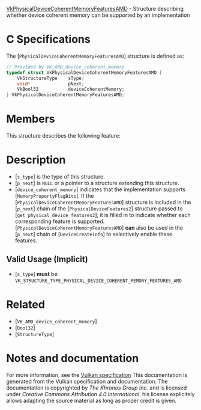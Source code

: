 [VkPhysicalDeviceCoherentMemoryFeaturesAMD](https://www.khronos.org/registry/vulkan/specs/1.3-extensions/man/html/VkPhysicalDeviceCoherentMemoryFeaturesAMD.html) - Structure describing whether device coherent memory can be supported by an implementation

# C Specifications
The [`PhysicalDeviceCoherentMemoryFeaturesAMD`] structure is defined as:
```c
// Provided by VK_AMD_device_coherent_memory
typedef struct VkPhysicalDeviceCoherentMemoryFeaturesAMD {
    VkStructureType    sType;
    void*              pNext;
    VkBool32           deviceCoherentMemory;
} VkPhysicalDeviceCoherentMemoryFeaturesAMD;
```

# Members
This structure describes the following feature:

# Description
- [`s_type`] is the type of this structure.
- [`p_next`] is `NULL` or a pointer to a structure extending this structure.
- [`device_coherent_memory`] indicates that the implementation supports [`MemoryPropertyFlagBits`].
If the [`PhysicalDeviceCoherentMemoryFeaturesAMD`] structure is included in the [`p_next`] chain of the
[`PhysicalDeviceFeatures2`] structure passed to
[`get_physical_device_features2`], it is filled in to indicate whether each
corresponding feature is supported.
[`PhysicalDeviceCoherentMemoryFeaturesAMD`] **can**  also be used in the [`p_next`] chain of
[`DeviceCreateInfo`] to selectively enable these features.
## Valid Usage (Implicit)
-  [`s_type`] **must**  be `VK_STRUCTURE_TYPE_PHYSICAL_DEVICE_COHERENT_MEMORY_FEATURES_AMD`

# Related
- [`VK_AMD_device_coherent_memory`]
- [`Bool32`]
- [`StructureType`]

# Notes and documentation
For more information, see the [Vulkan specification](https://www.khronos.org/registry/vulkan/specs/1.3-extensions/html/vkspec.html)
This documentation is generated from the Vulkan specification and documentation.
The documentation is copyrighted by *The Khronos Group Inc.* and is licensed under *Creative Commons Attribution 4.0 International*.
his license explicitely allows adapting the source material as long as proper credit is given.
        